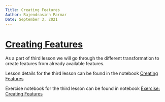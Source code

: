 ```yaml
---
Title: Creating Features
Author: Rajendrasinh Parmar
Date: September 3, 2021
---
```


# [Creating Features](./creating-features.ipynb)

As a part of third lesson we will go through the different transformation to create features from already available features.

Lesson details for the third lesson can be found in the notebook [Creating Features](./creating-features.ipynb)

Exercise notebook for the third lesson can be found in notebook [Exercise: Creating Features](./exercise-creating-features.ipynb)